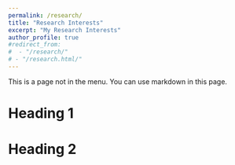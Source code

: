 ```yaml
---
permalink: /research/
title: "Research Interests"
excerpt: "My Research Interests"
author_profile: true
#redirect_from: 
#  - "/research/"
# - "/research.html/"
---
```


This is a page not in the menu. You can use markdown in this page.

Heading 1
======

Heading 2
======
